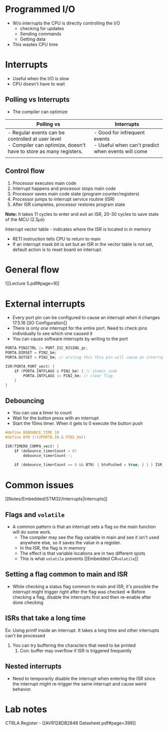 # Programmed I/O
- W/o interrupts the CPU is directly controlling the I/O
	- checking for updates
	- Sending commands
	- Getting data
- This wastes CPU time

# Interrupts
- Useful when the I/O is slow
- CPU doesn't have to wait

## Polling vs Interrupts
- The compiler can optimize 

| Polling vs                                                                                                            | Interrupts                                                                            |
| --------------------------------------------------------------------------------------------------------------------- | ------------------------------------------------------------------------------------- |
| - Regular events can be controlled at user level<br>- Compiler can optimize, doesn't have to store as many registers. | - Good for infrequent events<br>- Useful when can't predict when events will come<br> |
|                                                                                                                       |                                                                                       |
## Control flow
1) Processor executes main code
2) Interrupt happens and processor stops main code
3) Processor saves main code state (program counter/registers)
4) Processor jumps to interrupt service routine (ISR)
5) After ISR completes, processor restores program state

**Note:** It takes 11 cycles to enter and exit an ISR, 20-30 cycles to save state of the MCU (2.5$\mu s$)


Interrupt vector table - indicates where the ISR is located in in memory
- RETI instruction tells CPU to return to main
- If an interrupt mask bit is set but an ISR in the vector table is not set, default action is to reset board on interrupt.

# General flow
![[Lecture 5.pdf#page=9]]


# External interrupts
- Every port pin can be configured to cause an interrupt when it changes 17.5.16 [[IO Configuration]]
- There is only *one* interrupt for the entire port. Need to check pins individually to see which one caused it
- You can cause software interrupts by writing to the port
```c
PORTA.PIN2CTRL |= PORT_ISC_RISING_gc; 
PORTA.DIRSET = PIN2_bm; 
PORTA.OUTSET = PIN2_bm; // writing this this pin will cause an interrupt!

ISR(PORTA_PORT_vect) { 
	if (PORTA.INTFLAGS & PIN2_bm) { // atomic code 
		PORTA.INTFLAGS |= PIN2_bm; // clear flag 
	}
}
```

## Debouncing
- You can use a timer to count 
- Wait for the button press with an interrupt
- Start the 10ms timer. When it gets to 0 execute the button push

```c
#define DEBOUNCE_TIME 10 
#define BTN (!(VPORTB.IN & PIN2_bm)) 

ISR(TIMER0_COMPA_vect) { 
	if (debounce_timerCount > 0)
		debounce_timerCount--; 
		
	if (debounce_timerCount == 0 && BTN) { btnPushed = true; } } } ISR(PORTB_PORT_vect) { if (PORTB.INTFLAGS & PIN2_bm) { PORTB.INTFLAGS |= PIN2_bm; // clear flag if (debounce_timerCount == 0) { debounce_timerCount = DEBOUNCE_TIME; } } }
```


# Common issues
[[Notes/Embedded/STM32/Interrupts|Interrupts]]
## Flags and `volatile`
- A common pattern is that an interrupt sets a flag so the main function will do some work.
	- The compiler may see the flag variable in main and see it isn't used anywhere else, so it saves the value in a register.
	- In the ISR, the flag is in memory
	- The effect is that variable locations are in two different spots
	- This is what `volatile` prevents [[Embedded C#`volatile`]]
## Setting a flag common to main and ISR
- While checking a status flag common to main and ISR, it's possible the interrupt might trigger right after the flag was checked
=> Before checking a flag, disable the interrupts first and then re-enable after done checking

## ISRs that take a long time
Ex: Using printf inside an interrupt. It takes a long time and other interrupts can't be processed
1. You can try buffering the characters that need to be printed
	1. Con: buffer may overflow if ISR is triggered frequently

## Nested interrupts
- Need to temporarily disable the interrupt when entering the ISR since the interrupt might re-trigger the same interrupt and cause weird behavior.
# Lab notes
CTRLA Register - [[AVR128DB2848 Datasheet.pdf#page=399]]
